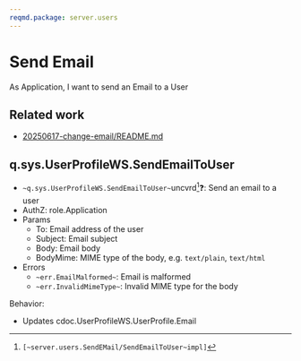 ```yaml
---
reqmd.package: server.users
---
```

# Send Email

As Application, I want to send an Email to a User

## Related work

- [20250617-change-email/README.md](../../rsch/20250617-change-email/README.md)

## q.sys.UserProfileWS.SendEmailToUser

- `~q.sys.UserProfileWS.SendEmailToUser~`uncvrd[^1]❓: Send an email to a user
- AuthZ: role.Application
- Params
  - To: Email address of the user
  - Subject: Email subject
  - Body: Email body
  - BodyMime: MIME type of the body, e.g. `text/plain`, `text/html`
- Errors
  - `~err.EmailMalformed~`: Email is malformed
  - `~err.InvalidMimeType~`: Invalid MIME type for the body

Behavior:

- Updates cdoc.UserProfileWS.UserProfile.Email

[^1]: `[~server.users.SendEMail/SendEmailToUser~impl]`
